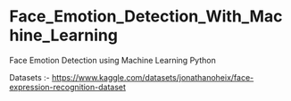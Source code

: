 # Face_Emotion_Detection_With_Machine_Learning
Face Emotion Detection using Machine Learning Python

Datasets :- https://www.kaggle.com/datasets/jonathanoheix/face-expression-recognition-dataset
